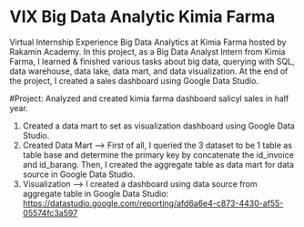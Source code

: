 # VIX Big Data Analytic Kimia Farma

Virtual Internship Experience Big Data Analytics at Kimia Farma hosted by Rakamin Academy. In this project, as a Big Data Analyst Intern from Kimia Farma, I learned & finished various tasks about big data, querying with SQL, data warehouse, data lake, data mart, and data visualization. At the end of the project, I created a sales dashboard using Google Data Studio.

#Project: Analyzed and created kimia farma dashboard salicyl sales in half year.
1. Created a data mart to set as visualization dashboard using Google Data Studio.
2. Created Data Mart --> First of all, I queried the 3 dataset to be 1 table as table base and determine the primary key by concatenate the id_invoice and id_barang. Then, I created the aggregate table as data mart for data source in Google Data Studio.
3. Visualization --> I created a dashboard using data source from aggregate table in Google Data Studio:
                     https://datastudio.google.com/reporting/afd6a6e4-c873-4430-af55-05574fc3a597
